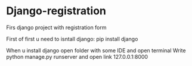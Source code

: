 # Django-registration
Firs django project with registration form

First of first u need to isntall django: pip install django

When u install django open folder with some IDE and open terminal
Write python manage.py runserver and open link 127.0.0.1:8000
